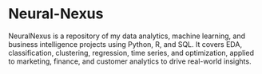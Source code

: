 # Neural-Nexus
NeuralNexus is a repository of my data analytics, machine learning, and business intelligence projects using Python, R, and SQL. It covers EDA, classification, clustering, regression, time series, and optimization, applied to marketing, finance, and customer analytics to drive real-world insights.

